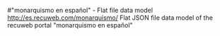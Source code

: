 #"monarquismo en español" - Flat file data model
http://es.recuweb.com/monarquismo/
Flat JSON file data model of the recuweb portal "monarquismo en español"
